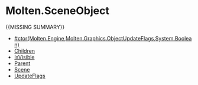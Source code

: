 ﻿  
# Molten.SceneObject
{{MISSING SUMMARY}}
  
*  [#ctor(Molten.Engine,Molten.Graphics.ObjectUpdateFlags,System.Boolean)](docs/Molten.Engine/Molten/SceneObject/#ctor.md)  
*  [Children](docs/Molten.Engine/Molten/SceneObject/Children.md)  
*  [IsVisible](docs/Molten.Engine/Molten/SceneObject/IsVisible.md)  
*  [Parent](docs/Molten.Engine/Molten/SceneObject/Parent.md)  
*  [Scene](docs/Molten.Engine/Molten/SceneObject/Scene.md)  
*  [UpdateFlags](docs/Molten.Engine/Molten/SceneObject/UpdateFlags.md)